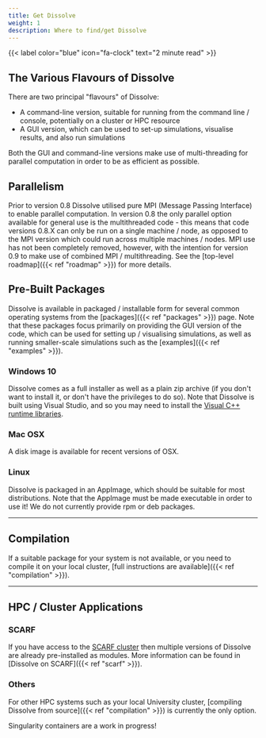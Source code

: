 ```yaml
---
title: Get Dissolve
weight: 1
description: Where to find/get Dissolve
---
```

{{< label color="blue" icon="fa-clock" text="2 minute read" >}}

## The Various Flavours of Dissolve

There are two principal "flavours" of Dissolve:

- A command-line version, suitable for running from the command line / console, potentially on a cluster or HPC resource
- A GUI version, which can be used to set-up simulations, visualise results, and also run simulations

Both the GUI and command-line versions make use of multi-threading for parallel computation in order to be as efficient as possible.

## Parallelism

Prior to version 0.8 Dissolve utilised pure MPI (Message Passing Interface) to enable parallel computation. In version 0.8 the only parallel option available for general use is the multithreaded code - this means that code versions 0.8.X can only be run on a single machine / node, as opposed to the MPI version which could run across multiple machines / nodes. MPI use has not been completely removed, however, with the intention for version 0.9 to make use of combined MPI / multithreading. See the [top-level roadmap]({{< ref "roadmap" >}}) for more details.

## Pre-Built Packages

Dissolve is available in packaged / installable form for several common operating systems from the [packages]({{< ref "packages" >}}) page.  Note that these packages focus primarily on providing the GUI version of the code, which can be used for setting up / visualising simulations, as well as running smaller-scale simulations such as the [examples]({{< ref "examples" >}}).

### Windows 10

Dissolve comes as a full installer as well as a plain zip archive (if you don't want to install it, or don't have the privileges to do so). Note that Dissolve is built using Visual Studio, and so you may need to install the [Visual C++ runtime libraries](https://visualstudio.microsoft.com/downloads/).

### Mac OSX

A disk image is available for recent versions of OSX.

### Linux

Dissolve is packaged in an AppImage, which should be suitable for most distributions. Note that the AppImage must be made executable in order to use it! We do not currently provide rpm or deb packages.

* * *

## Compilation

If a suitable package for your system is not available, or you need to compile it on your local cluster, [full instructions are available]({{< ref "compilation" >}}).

* * *

## HPC / Cluster Applications

### SCARF

If you have access to the [SCARF cluster](https://www.scarf.rl.ac.uk/) then multiple versions of Dissolve are already pre-installed as modules. More information can be found in [Dissolve on SCARF]({{< ref "scarf" >}}).

### Others

For other HPC systems such as your local University cluster, [compiling Dissolve from source]({{< ref "compilation" >}}) is currently the only option.

Singularity containers are a work in progress!
